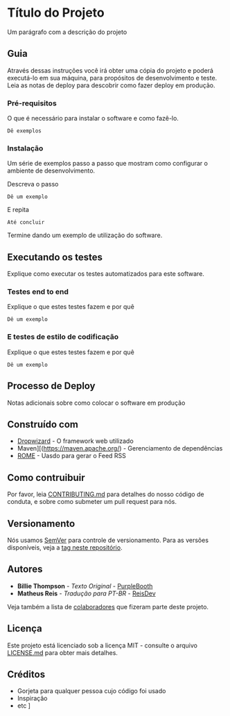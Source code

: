 # Título do Projeto

Um parágrafo com a descrição do projeto

## Guia

Através dessas instruções você irá obter uma cópia do projeto e poderá executá-lo em sua máquina, para propósitos de desenvolvimento e teste. Leia as notas de deploy para descobrir como fazer deploy em produção.

### Pré-requisitos

O que é necessário para instalar o software e como fazê-lo.

```
Dê exemplos
```

### Instalação

Um série de exemplos passo a passo que mostram como configurar o ambiente de desenvolvimento.

Descreva o passo

```
Dê um exemplo
```

E repita

```
Até concluir
```

Termine dando um exemplo de utilização do software.

## Executando os testes

Explique como executar os testes automatizados para este software.

### Testes end to end

Explique o que estes testes fazem e por quê

```
Dê um exemplo
```

### E testes de estilo de codificação

Explique o que estes testes fazem e por quê

```
Dê um exemplo
```

## Processo de Deploy

Notas adicionais sobre como colocar o software em produção

## Construído com

- [Dropwizard](http://www.dropwizard.io/1.0.2/docs/) - O framework web utilizado
- Maven][(https://maven.apache.org/) - Gerenciamento de dependências
- [ROME](https://rometools.github.io/rome/) - Uasdo para gerar o Feed RSS

## Como contruibuir

Por favor, leia [CONTRIBUTING.md](https://gist.github.com/PurpleBooth/b24679402957c63ec426) para detalhes do nosso código de conduta, e sobre como submeter um pull request para nós.

## Versionamento

Nós usamos [SemVer](http://semver.org/) para controle de versionamento. Para as versões disponíveis, veja a [tag neste repositório](https://github.com/your/project/tags).

## Autores

- **Billie Thompson** - _Texto Original_ - [PurpleBooth](https://github.com/PurpleBooth)
- **Matheus Reis** - _Tradução para PT-BR_ - [ReisDev](https://github.com/reisdev)

Veja também a lista de [colaboradores](https://github.com/your/project/contributors) que fizeram parte deste projeto.

## Licença

Este projeto está licenciado sob a licença MIT - consulte o arquivo [LICENSE.md](LICENSE.md) para obter mais detalhes.

## Créditos

- Gorjeta para qualquer pessoa cujo código foi usado
- Inspiração
- etc
  ]
